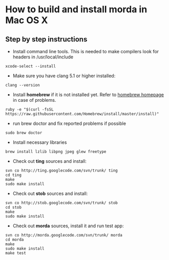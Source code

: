 # How to build and install morda in Mac OS X #

## Step by step instructions ##

  - Install command line tools. This is needed to make compilers look for headers in /usr/local/include
```
xcode-select --install
```
  - Make sure you have clang 5.1 or higher installed:
```
clang --version
```
  - Install **homebrew** if it is not installed yet. Refer to [homebrew homepage](http://brew.sh) in case of problems.
```
ruby -e "$(curl -fsSL https://raw.githubusercontent.com/Homebrew/install/master/install)"
```
  - run brew doctor and fix reported problems if possible
```
sudo brew doctor
```
  - Install necessary libraries
```
brew install lzlib libpng jpeg glew freetype
```
  - Check out **ting** sources and install:
```
svn co http://ting.googlecode.com/svn/trunk/ ting
cd ting
make
sudo make install
```
  - Check out **stob** sources and install:
```
svn co http://stob.googlecode.com/svn/trunk/ stob
cd stob
make
sudo make install
```
  - Check out **morda** sources, install it and run test app:
```
svn co http://morda.googlecode.com/svn/trunk/ morda
cd morda
make
sudo make install
make test
```
